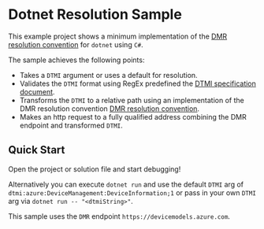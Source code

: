 # Dotnet Resolution Sample

This example project shows a minimum implementation of the [DMR resolution convention](https://github.com/Azure/device-models-tools/wiki/Resolution-Convention) for `dotnet` using `C#`.

The sample achieves the following points:

- Takes a `DTMI` argument or uses a default for resolution.
- Validates the `DTMI` format using RegEx predefined the [DTMI specification document](https://github.com/Azure/digital-twin-model-identifier#validation-regular-expressions).
- Transforms the `DTMI` to a relative path using an implementation of the DMR resolution convention [DMR resolution convention](https://github.com/Azure/device-models-tools/wiki/Resolution-Convention).
- Makes an http request to a fully qualified address combining the DMR endpoint and transformed `DTMI`.

## Quick Start

Open the project or solution file and start debugging!

Alternatively you can execute `dotnet run` and use the default `DTMI` arg of `dtmi:azure:DeviceManagement:DeviceInformation;1` or pass in your own `DTMI` arg via `dotnet run -- "<dtmiString>"`.

This sample uses the `DMR` endpoint `https://devicemodels.azure.com`.
